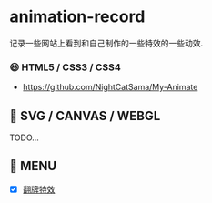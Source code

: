 # animation-record
记录一些网站上看到和自己制作的一些特效的一些动效.



### 😆 HTML5 / CSS3 / CSS4

+ https://github.com/NightCatSama/My-Animate



## 🤣 SVG / CANVAS / WEBGL

TODO...



## 🚀 MENU

- [x] [翻牌特效](./fang-pai/index.html)

